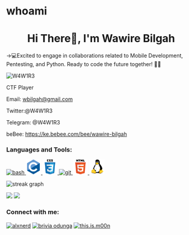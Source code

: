 # whoami

<h1 align="center">Hi There👋, I'm  Wawire Bilgah</h1>

->💻Excited to engage in collaborations related to Mobile Development, Pentesting, and Python. Ready to code the future together! 🚀🔐

<p align="left"> <img src="https://komarev.com/ghpvc/?username=W4W1R3" alt="W4W1R3" /> </p>

CTF Player

Email: wbilgah@gmail.com

Twitter:@W4W1R3

Telegram: @W4W1R3

beBee: https://ke.bebee.com/bee/wawire-bilgah

<h3 align="left">Languages and Tools:</h3>


<p align="left"> <a href="https://www.gnu.org/software/bash/" target="_blank" rel="noreferrer"> <img src="https://www.vectorlogo.zone/logos/gnu_bash/gnu_bash-icon.svg" alt="bash" width="40" height="40"/> </a> <a href="https://www.cprogramming.com/" target="_blank" rel="noreferrer"> <img src="https://raw.githubusercontent.com/devicons/devicon/master/icons/c/c-original.svg" alt="c" width="40" height="40"/> </a> <a href="https://www.w3schools.com/css/" target="_blank" rel="noreferrer"> <img src="https://raw.githubusercontent.com/devicons/devicon/master/icons/css3/css3-original-wordmark.svg" alt="css3" width="40" height="40"/> </a> <a href="https://git-scm.com/" target="_blank" rel="noreferrer"> <img src="https://www.vectorlogo.zone/logos/git-scm/git-scm-icon.svg" alt="git" width="40" height="40"/> </a> <a href="https://www.w3.org/html/" target="_blank" rel="noreferrer"> <img src="https://raw.githubusercontent.com/devicons/devicon/master/icons/html5/html5-original-wordmark.svg" alt="html5" width="40" height="40"/> </a> <a href="https://developer.mozilla.org/en-US/docs/Web/JavaScript" target="_blank" rel="noreferrer">  </a> <a href="https://www.linux.org/" target="_blank" rel="noreferrer"> <img src="https://raw.githubusercontent.com/devicons/devicon/master/icons/linux/linux-original.svg" alt="linux" width="40" height="40"/> </a> </p>


<img src="https://streak-stats.demolab.com?user=W4W1R3&locale=en&mode=weekly&theme=dark&hide_border=true&border_radius=5" height="150" alt="streak graph"  />

  
<img src="https://github-readme-stats.vercel.app/api?username=W4W1R3&show_icons=true" width="49.5%"> <img src="https://github-readme-stats.vercel.app/api/top-langs/?username=W4W1R3&layout=compact" width="49%">

<h3> Connect with me:</h3>

<p align="left">
<a href="https://twitter.com/W4W1R3" target="blank"><img align="center" src="https://raw.githubusercontent.com/rahuldkjain/github-profile-readme-generator/master/src/images/icons/Social/twitter.svg" alt="alxnerd" height="30" width="40" /></a>
<a href="https://www.linkedin.com/in/w4w1r3/" target="blank"><img align="center" src="https://raw.githubusercontent.com/rahuldkjain/github-profile-readme-generator/master/src/images/icons/Social/linked-in-alt.svg" alt="brivia odunga" height="30" width="40" /></a>
<a href="https://instagram.com/ilyie54" target="blank"><img align="center" src="https://raw.githubusercontent.com/rahuldkjain/github-profile-readme-generator/master/src/images/icons/Social/instagram.svg" alt="this.is.m00n" height="30" width="40" /></a>
</p>





